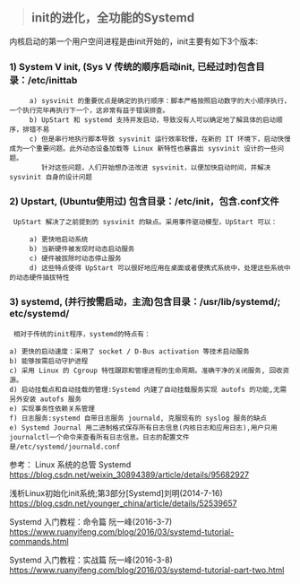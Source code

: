 > ## init的进化，全功能的Systemd

  内核启动的第一个用户空间进程是由init开始的，init主要有如下3个版本:

### 1) System V init, (Sys V 传统的顺序启动init, 已经过时)包含目录：/etc/inittab
  
```
     a) sysvinit 的重要优点是确定的执行顺序：脚本严格按照启动数字的大小顺序执行，一个执行完毕再执行下一个，这非常有益于错误排查。
     b) UpStart 和 systemd 支持并发启动，导致没有人可以确定地了解具体的启动顺序，排错不易
     c) 但是串行地执行脚本导致 sysvinit 运行效率较慢，在新的 IT 环境下，启动快慢成为一个重要问题。此外动态设备加载等 Linux 新特性也暴露出 sysvinit 设计的一些问题。
        针对这些问题，人们开始想办法改进 sysvinit，以便加快启动时间，并解决 sysvinit 自身的设计问题
```

### 2) Upstart, (Ubuntu使用过) 包含目录：/etc/init，包含.conf文件
  
     UpStart 解决了之前提到的 sysvinit 的缺点。采用事件驱动模型，UpStart 可以：

```
     a) 更快地启动系统
     b) 当新硬件被发现时动态启动服务
     c) 硬件被拔除时动态停止服务
     d) 这些特点使得 UpStart 可以很好地应用在桌面或者便携式系统中，处理这些系统中的动态硬件插拔特性
```

### 3) systemd, (并行按需启动，主流)包含目录：/usr/lib/systemd/; etc/systemd/
  
     相对于传统的init程序，systemd的特点有：
  
```
a) 更快的启动速度：采用了 socket / D-Bus activation 等技术启动服务
b) 能够按需启动守护进程
c) 采用 Linux 的 Cgroup 特性跟踪和管理进程的生命周期。准确干净的关闭服务, 回收资源。
d) 启动挂载点和自动挂载的管理:Systemd 内建了自动挂载服务实现 autofs 的功能,无需另外安装 autofs 服务
e) 实现事务性依赖关系管理
f) 日志服务:systemd 自带日志服务 journald, 克服现有的 syslog 服务的缺点
e) Systemd Journal 用二进制格式保存所有日志信息(内核日志和应用日志),用户只用journalctl一个命令来查看所有日志信息。日志的配置文件是/etc/systemd/journald.conf
```

参考：
Linux 系统的总管 Systemd
https://blog.csdn.net/weixin_30894389/article/details/95682927

浅析Linux初始化init系统;第3部分[Systemd]刘明(2014-7-16)
https://blog.csdn.net/younger_china/article/details/52539657

Systemd 入门教程：命令篇  阮一峰(2016-3-7)
https://www.ruanyifeng.com/blog/2016/03/systemd-tutorial-commands.html

Systemd 入门教程：实战篇 阮一峰(2016-3-8)
https://www.ruanyifeng.com/blog/2016/03/systemd-tutorial-part-two.html
